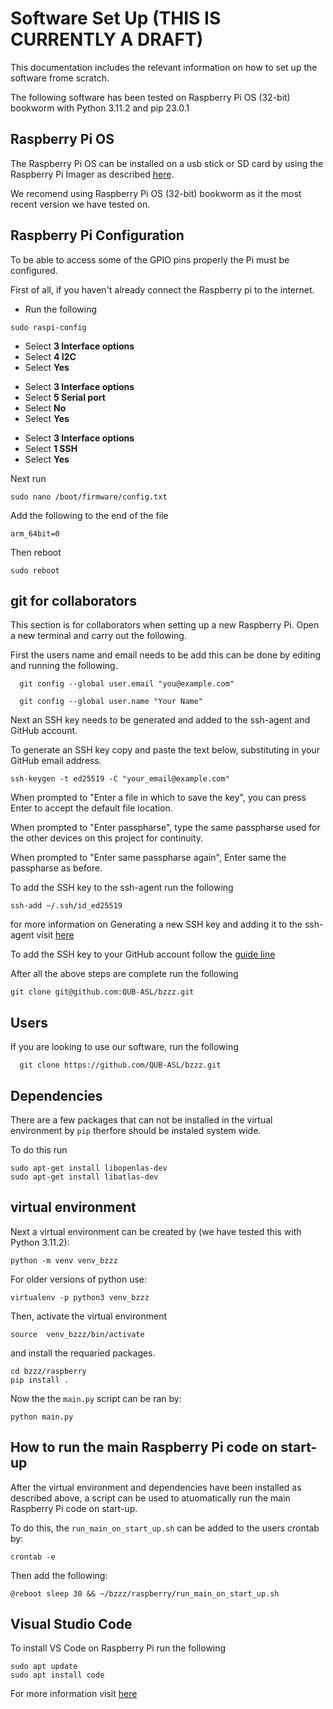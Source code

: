 # Software Set Up (THIS IS CURRENTLY A DRAFT)
This documentation includes the relevant information on how to set up the software frome scratch.

The following software has been tested on Raspberry Pi OS (32-bit) bookworm with Python 3.11.2 and pip 23.0.1 


## Raspberry Pi OS
The Raspberry Pi OS can be installed on a usb stick or SD card by using the Raspberry Pi Imager as described [here](https://www.raspberrypi.com/software/).

We recomend using Raspberry Pi OS (32-bit) bookworm as it the most recent version we have tested on.


## Raspberry Pi Configuration
To be able to access some of the GPIO pins properly the Pi must be configured.

First of all, if you haven't already connect the Raspberry pi to the internet.

- Run the following
```
sudo raspi-config
```
- Select **3 Interface options**
- Select **4 I2C**
- Select **Yes**

* Select **3 Interface options**
*  Select **5 Serial port**
*  Select **No**
*  Select **Yes**

- Select **3 Interface options**
- Select **1 SSH**
- Select **Yes**

Next run
```
sudo nano /boot/firmware/config.txt
```
Add the following to the end of the file
```
arm_64bit=0
```
Then reboot
```
sudo reboot
```


## git for collaborators
This section is for collaborators when setting up a new Raspberry Pi. Open a new terminal and carry out the following.

First the users name and email needs to be add this can be done by editing and running the following.
```
  git config --global user.email "you@example.com"
```
```
  git config --global user.name "Your Name"
```

Next an SSH key needs to be generated and added to the ssh-agent and GitHub account.

To generate an SSH key copy and paste the text below, substituting in your GitHub email address.

```
ssh-keygen -t ed25519 -C "your_email@example.com"
```
When prompted to "Enter a file in which to save the key", you can press Enter to accept the default file location.

When prompted to "Enter passpharse", type the same passpharse used for the other devices on this project for continuity.

When prompted to "Enter same passpharse again", Enter same the passpharse as before.

To add the SSH key to the ssh-agent run the following
```
ssh-add ~/.ssh/id_ed25519
```
for more information on Generating a new SSH key and adding it to the ssh-agent visit [here](https://docs.github.com/en/authentication/connecting-to-github-with-ssh/generating-a-new-ssh-key-and-adding-it-to-the-ssh-agent)

To add the SSH key to your GitHub account follow the [guide line](https://docs.github.com/en/authentication/connecting-to-github-with-ssh/adding-a-new-ssh-key-to-your-github-account)

After all the above steps are complete run the following 
```
git clone git@github.com:QUB-ASL/bzzz.git
```


## Users
If you are looking to use our software, run the following 
```
  git clone https://github.com/QUB-ASL/bzzz.git
```


## Dependencies
There are a few packages that can not be installed in the virtual environment by `pip` therfore should be instaled system wide.

To do this run
```
sudo apt-get install libopenlas-dev
sudo apt-get install libatlas-dev
```


## virtual environment
Next a virtual environment can be created by (we have tested this with Python 3.11.2):
```
python -m venv venv_bzzz
```
For older versions of python use:
```
virtualenv -p python3 venv_bzzz
```

Then, activate the virtual environment
```
source  venv_bzzz/bin/activate
```

and install the requaried packages.
```
cd bzzz/raspberry
pip install .
```

Now the the `main.py` script can be ran by:
```
python main.py
```


## How to run the main Raspberry Pi code on start-up
After the virtual environment and dependencies have been installed as described above, a script can be used to atuomatically run the main Raspberry
Pi code on start-up.

To do this, the `run_main_on_start_up.sh` can be added to the users crontab by:

```
crontab -e
```
Then add the following:

```
@reboot sleep 30 && ~/bzzz/raspberry/run_main_on_start_up.sh
```


## Visual Studio Code
To install VS Code on Raspberry Pi run the following
```
sudo apt update
sudo apt install code
```
For more information visit [here](https://code.visualstudio.com/docs/setup/raspberry-pi)

